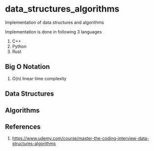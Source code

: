 # data_structures_algorithms
Implementation of data structures and algorithms

Implementation is done in following 3 languages
1. C++
2. Python
3. Rust

## Big O Notation
1. O(n) linear time complexity

## Data Structures

## Algorithms

## References

1. https://www.udemy.com/course/master-the-coding-interview-data-structures-algorithms